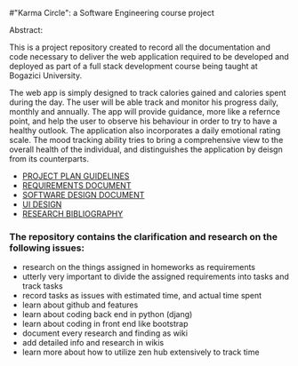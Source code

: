
#"Karma Circle": a Software Engineering course project 
  

  Abstract:

  This is a project repository created to record all the documentation and code necessary to deliver the web application required to be developed and deployed as part of a full stack development course being taught at Bogazici University.

  The web app is simply designed to track calories gained and calories spent during the day. The user will be able track and monitor his progress daily, monthly and annually. The app will provide guidance, more like a refernce point, and help the user to observe his behaviour in order to try to have a healthy outlook. The application also incorporates a daily emotional rating scale. The mood tracking ability tries to bring a comprehensive view to the overall health of the individual, and distinguishes the application by deisgn from its counterparts. 
  
* [PROJECT PLAN GUIDELINES](https://github.com/NurErtem/Fall2016Swe573NurErtem/wiki/01-project-plan-guidelines) 
* [REQUIREMENTS DOCUMENT](https://github.com/NurErtem/Fall2016Swe573NurErtem/wiki/02-Requirements-Document) 
* [SOFTWARE DESIGN DOCUMENT](https://github.com/NurErtem/Fall2016Swe573NurErtem/wiki/03-Software-Design-Document) 
* [UI DESIGN](https://github.com/NurErtem/Fall2016Swe573NurErtem/wiki/04-Draft-UI-design-and-wireframe-mock-ups) 
* [RESEARCH BIBLIOGRAPHY](https://github.com/NurErtem/Fall2016Swe573NurErtem/wiki/05-research-bibliography-and-references) 
  
  
### The repository contains the clarification and research on the following issues:

* research on the things assigned in homeworks as requirements
* utterly very important to divide the assigned requirements into tasks and track tasks
* record tasks as issues with estimated time,  and actual time spent
* learn about github and features
* learn about coding back end in python (djang)
* learn about coding in front end like bootstrap
* document every research and finding as wiki
* add detailed info and research in wikis
* learn more about how to utilize zen hub extensively to track time

